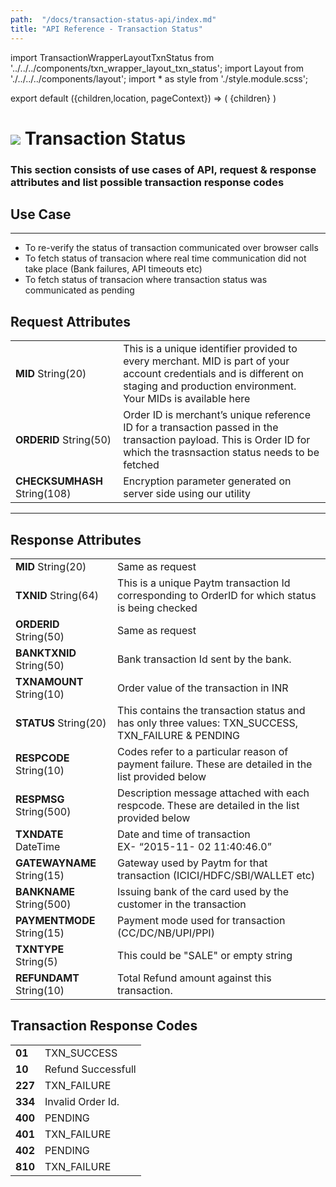 ```yaml
---
path:  "/docs/transaction-status-api/index.md"
title: "API Reference - Transaction Status"
---
```



import TransactionWrapperLayoutTxnStatus from '../../../components/txn_wrapper_layout_txn_status';
import Layout from './../../../components/layout';
import * as style from './style.module.scss';

export default ({children,location, pageContext}) => (
        <Layout pageContext={pageContext}>
            <TransactionWrapperLayoutTxnStatus checked={false}>
                {children}
            </TransactionWrapperLayoutTxnStatus>
        </Layout>
)

<div>
    <h1 className={`${style.statusHeading}`}><span><img src='/assets/tag-get.svg'/></span> Transaction Status</h1>
</div>


### This section consists of use cases of API, request & response attributes and list possible transaction response codes  

## Use Case
---

* To re-verify the status of transaction communicated over browser calls
* To fetch status of transacion where real time communication did not take place (Bank failures, API timeouts etc)
* To fetch status of transacion where transaction status was communicated as pending 


<div className={`${style.space10}`}></div>

## Request Attributes

| | |
| --- | --- |
| **MID** String(20) | This is a unique identifier provided to every merchant. MID is part of your account credentials and is different on staging and production environment. Your MIDs is available here 
| **ORDERID** String(50) | Order ID is merchant’s unique reference ID for a transaction passed in the transaction payload. This is Order ID for which the trasnsaction status needs to be fetched 
| **CHECKSUMHASH** String(108) | Encryption parameter generated on server side using our utility
---

<div className={`${style.space10}`}></div>


## Response Attributes

| | |
| --- | --- |
| **MID** String(20) | Same as request
| **TXNID** String(64) | This is a unique Paytm transaction Id corresponding to OrderID for which status is being checked
| **ORDERID** String(50) | Same as request
| **BANKTXNID** String(50) | Bank transaction Id sent by the bank.
| **TXNAMOUNT** String(10) | Order value of the transaction in INR
| **STATUS** String(20) | This contains the transaction status and has only three values: TXN_SUCCESS, TXN_FAILURE & PENDING
| **RESPCODE** String(10) | Codes refer to a particular reason of payment failure. These are detailed in the list provided below
| **RESPMSG** String(500) | Description message attached with each respcode. These are detailed in the list provided below
| **TXNDATE** DateTime | Date and time of transaction <br/> EX- “2015-11- 02 11:40:46.0”
| **GATEWAYNAME** String(15) | Gateway used by Paytm for that transaction (ICICI/HDFC/SBI/WALLET etc)
| **BANKNAME** String(500) | Issuing bank of the card used by the customer in the transaction
| **PAYMENTMODE** String(15) | Payment mode used for transaction (CC/DC/NB/UPI/PPI)
| **TXNTYPE** String(5) | This could be "SALE" or empty string
| **REFUNDAMT** String(10) | Total Refund amount against this transaction.

<div className={`${style.space10}`}></div>

## Transaction Response Codes

| | |
| --- | --- |
|**01**| TXN_SUCCESS
|**10** | Refund Successfull
|**227**| TXN_FAILURE
|**334** | Invalid Order Id.
|**400**| PENDING
|**401**| TXN_FAILURE
|**402**| PENDING
|**810**| TXN_FAILURE


